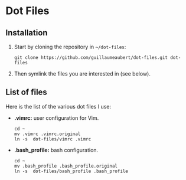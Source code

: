 Dot Files
=========

Installation
------------

 1. Start by cloning the repository in ```~/dot-files```:

	```
	git clone https://github.com/guillaumeaubert/dot-files.git dot-files
	```

 2. Then symlink the files you are interested in (see below).

List of files
-------------

Here is the list of the various dot files I use:

 * **.vimrc:** user configuration for Vim.

	```
	cd ~
	mv .vimrc .vimrc.original
	ln -s  dot-files/vimrc .vimrc
	```

 * **.bash_profile:** bash configuration.

	```
	cd ~
	mv .bash_profile .bash_profile.original
	ln -s  dot-files/bash_profile .bash_profile
	```
